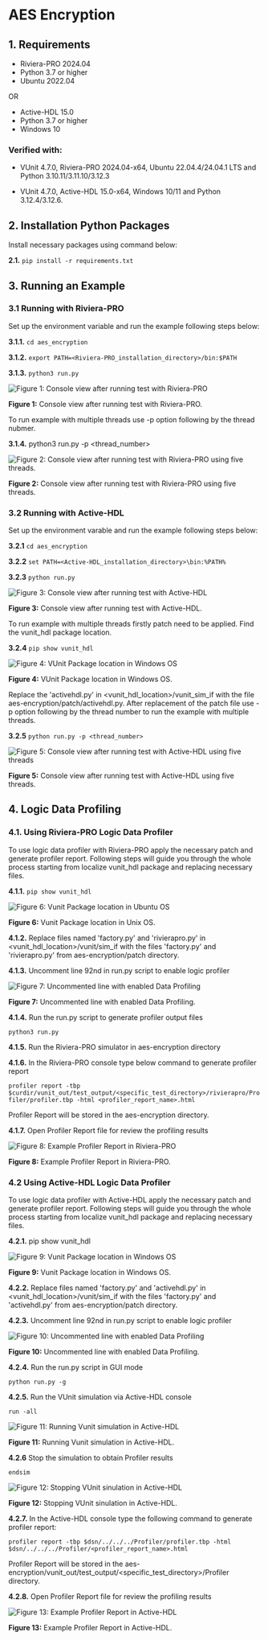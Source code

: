 # AES Encryption

## 1. Requirements

* Riviera-PRO 2024.04
* Python 3.7 or higher
* Ubuntu 2022.04

OR

* Active-HDL 15.0
* Python 3.7 or higher
* Windows 10

### Verified with:

 - VUnit 4.7.0, Riviera-PRO 2024.04-x64, Ubuntu 22.04.4/24.04.1 LTS and Python 3.10.11/3.11.10/3.12.3
 
 - VUnit 4.7.0, Active-HDL 15.0-x64, Windows 10/11 and Python 3.12.4/3.12.6.

## 2. Installation Python Packages

Install necessary packages using command below:

**2.1.** ```pip install -r requirements.txt```

## 3. Running an Example

### 3.1 Running with Riviera-PRO

Set up the environment variable and run the example following steps below:

**3.1.1.** ```cd aes_encryption```

**3.1.2.** ```export PATH=<Riviera-PRO_installation_directory>/bin:$PATH```

**3.1.3.** ```python3 run.py```

![Figure 1: Console view after running test with Riviera-PRO](img/Console_view_after_running_test_with_Riviera-PRO.png)

**Figure 1:** Console view after running test with Riviera-PRO.

To run example with multiple threads use -p option following by the thread nubmer.

**3.1.4.** python3 run.py -p <thread_number>

![Figure 2: Console view after running test with Riviera-PRO using five threads.](img/Console_view_after_running_test_with_Riviera-PRO_using_five_threads.png)

**Figure 2:** Console view after running test with Riviera-PRO using five threads.

### 3.2 Running with Active-HDL

Set up the environment varable and run the example following steps below:

**3.2.1** ```cd aes_encryption```

**3.2.2** ```set PATH=<Active-HDL_installation_directory>\bin:%PATH%```

**3.2.3** ```python run.py```

![Figure 3: Console view after running test with Active-HDL](img/Console_view_after_running_test_with_Active-HDL.png)

**Figure 3:** Console view after running test with Active-HDL.

To run example with multiple threads firstly patch need to be applied. Find the vunit_hdl package location.

**3.2.4** ```pip show vunit_hdl```

![Figure 4: VUnit Package location in Windows OS](img/VUnit_Package_location_in_Windows_OS.png)


**Figure 4:** VUnit Package location in Windows OS.

Replace the 'activehdl.py' in <vunit_hdl_location>/vunit_sim_if with the file aes-encryption/patch/activehdl.py. After replacement of the patch file use -p option following by the thread number to run the example with multiple threads.

**3.2.5** ```python run.py -p <thread_number>```

![Figure 5: Console view after running test with Active-HDL using five threads](img/Console_view_after_running_test_with_Active-HDL_using_five_threads.png)

**Figure 5:** Console view after running test with Active-HDL using five threads.

## 4. Logic Data Profiling

### 4.1. Using Riviera-PRO Logic Data Profiler

To use logic data profiler with Riviera-PRO apply the necessary patch and generate profiler report. Following steps will guide you through the whole process starting from localize vunit_hdl package and replacing necessary files.

**4.1.1.** ```pip show vunit_hdl```

![Figure 6: Vunit Package location in Ubuntu OS](img/VUnit_Package_location_in_Ubuntu_OS.png)

**Figure 6:** Vunit Package location in Unix OS.

**4.1.2.** Replace files named 'factory.py' and 'rivierapro.py' in <vunit_hdl_location>/vunit/sim_if with the files 'factory.py' and 'rivierapro.py' from aes-encryption/patch directory.

**4.1.3.** Uncomment line 92nd in run.py script to enable logic profiler

![Figure 7: Uncommented line with enabled Data Profiling](img/Uncommented_line_with_enabled_Data_Profiling.png)

**Figure 7:** Uncommented line with enabled Data Profiling.

**4.1.4.** Run the run.py script to generate profiler output files

```python3 run.py```

**4.1.5.** Run the Riviera-PRO simulator in aes-encryption directory

**4.1.6.** In the Riviera-PRO console type below command to generate profiler report

```profiler report -tbp $curdir/vunit_out/test_output/<specific_test_directory>/rivierapro/Profiler/profiler.tbp -html <profiler_report_name>.html```

Profiler Report will be stored in the aes-encryption directory.

**4.1.7.** Open Profiler Report file for review the profiling results

![Figure 8: Example Profiler Report in Riviera-PRO](img/Example_Profiler_Report_in_Riviera-PRO.png)

**Figure 8:** Example Profiler Report in Riviera-PRO.

### 4.2 Using Active-HDL Logic Data Profiler

To use logic data profiler with Active-HDL apply the necessary patch and generate profiler report. Following steps will guide you through the whole process starting from localize vunit_hdl package and replacing necessary files. 

**4.2.1.** pip show vunit_hdl

![Figure 9: Vunit Package location in Windows OS](img/VUnit_Package_location_in_Windows_OS.png)

**Figure 9:** Vunit Package location in Windows OS.

**4.2.2.** Replace files named 'factory.py' and 'activehdl.py' in <vunit_hdl_location>/vunit/sim_if with the files 'factory.py' and 'activehdl.py' from aes-encryption/patch directory.

**4.2.3.** Uncomment line 92nd in run.py script to enable logic profiler

![Figure 10: Uncommented line with enabled Data Profiling](img/Uncommented_line_with_enabled_Data_Profiling.png)

**Figure 10:** Uncommented line with enabled Data Profiling.

**4.2.4.** Run the run.py script in GUI mode

```python run.py -g```

**4.2.5.** Run the VUnit simulation via Active-HDL console

```run -all```

![Figure 11: Running Vunit simulation in Active-HDL](img/Running_VUnit_simulation_in_Active-HDL.png)

**Figure 11:** Running Vunit simulation in Active-HDL.

**4.2.6** Stop the simulation to obtain Profiler results

```endsim```

![Figure 12: Stopping VUnit sinulation in Active-HDL](img/Stopping_VUnit_simulation_in_Active-HDL.png)

**Figure 12:** Stopping VUnit sinulation in Active-HDL.

**4.2.7.** In the Active-HDL console type the following command to generate profiler report:

```profiler report -tbp $dsn/../../../Profiler/profiler.tbp -html $dsn/../../../Profiler/<profiler_report_name>.html```

Profiler Report will be stored in the aes-encryption/vunit_out/test_output/<specific_test_directory>/Profiler directory.

**4.2.8.** Open Profiler Report file for review the profiling results

![Figure 13: Example Profiler Report in Active-HDL](img/Example_Profiler_Report_in_Active-HDL.png)

**Figure 13:** Example Profiler Report in Active-HDL.
